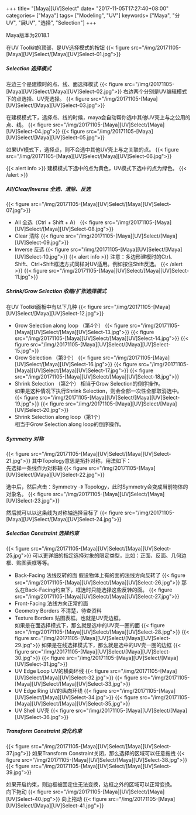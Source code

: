 +++
title= "[Maya][UV]Select"
date= "2017-11-05T17:27:40+08:00"
categories= ["Maya"]
tags= ["Modeling", "UV"]
keywords= ["Maya", "分UV", "展UV", "选择", "Selection"]
+++

Maya版本为2018.1

在UV Toolkit的顶部，是UV选择模式的按钮
{{< figure src="/img/20171105-[Maya][UV]Select/[Maya][UV]Select-01.jpg">}}

##### Selection 选择模式
左边三个是建模时的点、线、面选择模式
{{< figure src="/img/20171105-[Maya][UV]Select/[Maya][UV]Select-02.jpg">}}
右边两个分别是UV编辑模式下的点选择、UV壳选择。
{{< figure src="/img/20171105-[Maya][UV]Select/[Maya][UV]Select-03.jpg">}}

在建模模式下，选择点、线的时候，maya会自动帮你选中其他UV壳上与之公用的点、线。
{{< figure src="/img/20171105-[Maya][UV]Select/[Maya][UV]Select-04.jpg">}}
{{< figure src="/img/20171105-[Maya][UV]Select/[Maya][UV]Select-05.jpg">}}

如果UV模式下，选择点，则不会选中其他UV壳上与之关联的点。
{{< figure src="/img/20171105-[Maya][UV]Select/[Maya][UV]Select-06.jpg">}}

{{< alert info >}} 
建模模式下选中的点为黄色，UV模式下选中的点为绿色。
{{< /alert >}}

##### All/Clear/Inverse 全选、清除、反选
{{< figure src="/img/20171105-[Maya][UV]Select/[Maya][UV]Select-07.jpg">}}

+ All 全选（Ctrl + Shift + A）
{{< figure src="/img/20171105-[Maya][UV]Select/[Maya][UV]Select-08.jpg">}}
+ Clear 清除
{{< figure src="/img/20171105-[Maya][UV]Select/[Maya][UV]Select-09.jpg">}}
+ Inverse 反选
{{< figure src="/img/20171105-[Maya][UV]Select/[Maya][UV]Select-10.jpg">}}
{{< alert info >}} 
注意：多边形建模时的Ctrl、Shift、Ctrl+Shift框选方式同样对UV适用。例如按住Shift反选。
{{< /alert >}}
{{< figure src="/img/20171105-[Maya][UV]Select/[Maya][UV]Select-11.jpg">}}


##### Shrink/Grow Selection 收缩/扩张选择模式
在UV Toolkit面板中有以下几种
{{< figure src="/img/20171105-[Maya][UV]Select/[Maya][UV]Select-12.jpg">}}

+ Grow Selection along loop （第4个）
{{< figure src="/img/20171105-[Maya][UV]Select/[Maya][UV]Select-13.jpg">}}
{{< figure src="/img/20171105-[Maya][UV]Select/[Maya][UV]Select-14.jpg">}}
{{< figure src="/img/20171105-[Maya][UV]Select/[Maya][UV]Select-15.jpg">}}
+ Grow Selection （第3个）
{{< figure src="/img/20171105-[Maya][UV]Select/[Maya][UV]Select-16.jpg">}}
{{< figure src="/img/20171105-[Maya][UV]Select/[Maya][UV]Select-17.jpg">}}
{{< figure src="/img/20171105-[Maya][UV]Select/[Maya][UV]Select-18.jpg">}}
+ Shrink Selection （第2个）
相当于Grow Selection的倒序操作。  
如果是这种情况下执行Shrink Selection，则会全部一次性全部取消选中。  
{{< figure src="/img/20171105-[Maya][UV]Select/[Maya][UV]Select-19.jpg">}}
{{< figure src="/img/20171105-[Maya][UV]Select/[Maya][UV]Select-20.jpg">}}
+ Shrink Selection along loop（第1个）  
相当于Grow Selection along loop的倒序操作。

##### Symmetry 对称
{{< figure src="/img/20171105-[Maya][UV]Select/[Maya][UV]Select-21.jpg">}}
其中Topology意思是拓扑对称，用法如下：  
先选择一条线作为对称轴
{{< figure src="/img/20171105-[Maya][UV]Select/[Maya][UV]Select-22.jpg">}}

选中后，然后点击：Symmetry -》 Topology，此时Symmetry会变成当前物体的对象名。
{{< figure src="/img/20171105-[Maya][UV]Select/[Maya][UV]Select-23.jpg">}}

然后就可以以这条线为对称轴选择目标了
{{< figure src="/img/20171105-[Maya][UV]Select/[Maya][UV]Select-24.jpg">}}

##### Selection Constraint 选择约束
{{< figure src="/img/20171105-[Maya][UV]Select/[Maya][UV]Select-25.jpg">}}
可以更详细的指定选择对象的限定类型，比如：正面、反面、几何边框、贴图表框等等。

+ Back-Facing 法线反转的面
假设物体上有的面的法线方向反转了
{{< figure src="/img/20171105-[Maya][UV]Select/[Maya][UV]Select-26.jpg">}}
那么在Back-Facing约束下，框选时只能选择这些反转的面。
{{< figure src="/img/20171105-[Maya][UV]Select/[Maya][UV]Select-27.jpg">}}
+ Front-Facing 法线方向正常的面
+ Geometry Borders 不清楚，待查资料
+ Texture Borders 贴图表框。也就是UV壳边框。  
如果是在面选择模式下，那么就是选中的UV壳一圈的面
{{< figure src="/img/20171105-[Maya][UV]Select/[Maya][UV]Select-28.jpg">}}
{{< figure src="/img/20171105-[Maya][UV]Select/[Maya][UV]Select-29.jpg">}}
如果是在线选择模式下，那么就是选中的UV壳一圈的边框
{{< figure src="/img/20171105-[Maya][UV]Select/[Maya][UV]Select-30.jpg">}}
{{< figure src="/img/20171105-[Maya][UV]Select/[Maya][UV]Select-31.jpg">}}
+ UV Edge Loop UV的横向环线
{{< figure src="/img/20171105-[Maya][UV]Select/[Maya][UV]Select-32.jpg">}}
{{< figure src="/img/20171105-[Maya][UV]Select/[Maya][UV]Select-33.jpg">}}
+ UV Edge Ring UV的纵向环线
{{< figure src="/img/20171105-[Maya][UV]Select/[Maya][UV]Select-34.jpg">}}
{{< figure src="/img/20171105-[Maya][UV]Select/[Maya][UV]Select-35.jpg">}}
+ UV Shell UV壳
{{< figure src="/img/20171105-[Maya][UV]Select/[Maya][UV]Select-36.jpg">}}

##### Transform Constraint 变化约束
{{< figure src="/img/20171105-[Maya][UV]Select/[Maya][UV]Select-37.jpg">}}
如果Transform Constraint关闭，那么选择的区域可以任意拖拽
{{< figure src="/img/20171105-[Maya][UV]Select/[Maya][UV]Select-38.jpg">}}
{{< figure src="/img/20171105-[Maya][UV]Select/[Maya][UV]Select-39.jpg">}}

如果开启约束，则边框被固定住无法变换，边框之外的区域可以正常变换。  
向下拖动
{{< figure src="/img/20171105-[Maya][UV]Select/[Maya][UV]Select-40.jpg">}}
向上拖动
{{< figure src="/img/20171105-[Maya][UV]Select/[Maya][UV]Select-41.jpg">}}
